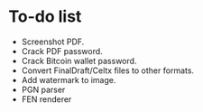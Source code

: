 To-do list
==========

* Screenshot PDF.
* Crack PDF password.
* Crack Bitcoin wallet password.
* Convert FinalDraft/Celtx files to other formats.
* Add watermark to image.
* PGN parser
* FEN renderer
